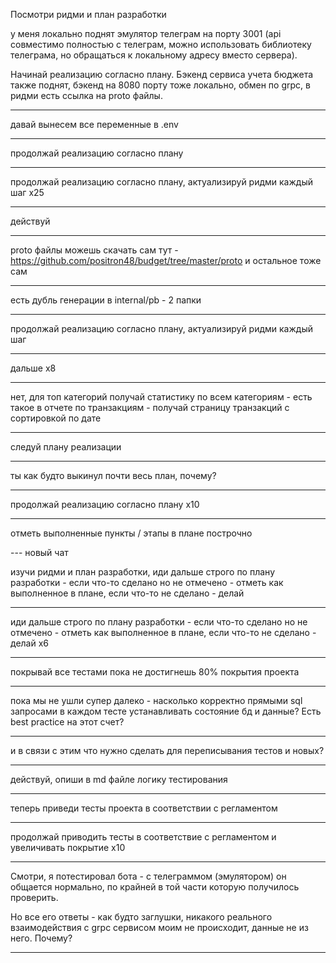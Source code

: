 Посмотри ридми и план разработки

у меня локально поднят эмулятор телеграм на порту 3001 (api совместимо полностью с телеграм, можно использовать библиотеку телеграма, но обращаться к локальному адресу вместо сервера).

Начинай реализацию согласно плану. Бэкенд сервиса учета бюджета также поднят, бэкенд на 8080 порту тоже локально, обмен по grpc, в ридми есть ссылка на proto файлы.

---

давай вынесем все переменные в .env

---

продолжай реализацию согласно плану

---

продолжай реализацию согласно плану, актуализируй ридми каждый шаг x25

---

действуй

---

proto файлы можешь скачать сам тут - https://github.com/positron48/budget/tree/master/proto
и остальное тоже сам

---

есть дубль генерации в internal/pb - 2 папки

---

продолжай реализацию согласно плану, актуализируй ридми каждый шаг

---

дальше х8

---

нет, для топ категорий получай статистику по всем категориям - есть такое в отчете
по транзакциям - получай страницу транзакций с сортировкой по дате

---

следуй плану реализации

---

ты как будто выкинул почти весь план, почему?

---

продолжай реализацию согласно плану x10

---

отметь выполненные пункты / этапы в плане построчно

--- новый чат

изучи ридми и план разработки, иди дальше строго по плану разработки - если что-то сделано но не отмечено - отметь как выполненное в плане, если что-то не сделано - делай

---

иди дальше строго по плану разработки - если что-то сделано но не отмечено - отметь как выполненное в плане, если что-то не сделано - делай x6

---

покрывай все тестами пока не достигнешь 80% покрытия проекта

---

пока мы не ушли супер далеко - насколько корректно прямыми sql запросами в каждом тесте устанавливать состояние бд и данные? Есть best practice на этот счет?

---

и в связи с этим что нужно сделать для переписывания тестов и новых?

---

действуй, опиши в md файле логику тестирования

---

теперь приведи тесты проекта в соответствии с регламентом

---

продолжай приводить тесты в соответствие с регламентом и увеличивать покрытие х10

---

Смотри, я потестировал бота - с телеграммом (эмулятором) он общается нормально, по крайней в той части которую получилось проверить.

Но все его ответы - как будто заглушки, никакого реального взаимодействия с grpc сервисом моим не происходит, данные не из него. Почему?

---

